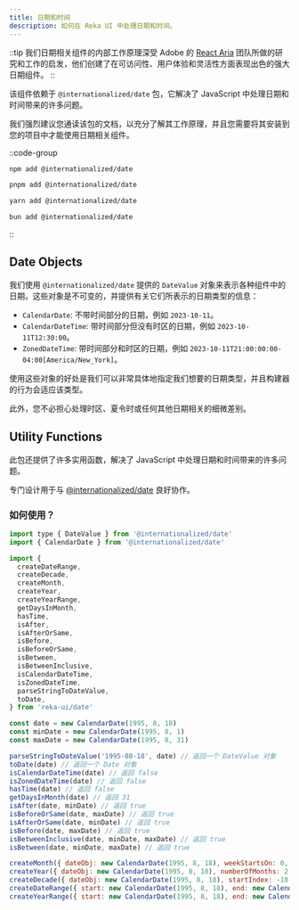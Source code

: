 ```yaml
---
title: 日期和时间
description: 如何在 Reka UI 中处理日期和时间。
---
```


::tip
我们日期相关组件的内部工作原理深受 Adobe 的 [React Aria](https://react-spectrum.adobe.com/react-aria/) 团队所做的研究和工作的启发，他们创建了在可访问性、用户体验和灵活性方面表现出色的强大日期组件。
::

该组件依赖于 `@internationalized/date` 包，它解决了 JavaScript 中处理日期和时间带来的许多问题。

我们强烈建议您通读该包的文档，以充分了解其工作原理，并且您需要将其安装到您的项目中才能使用日期相关组件。

::code-group
```bash [npm]
npm add @internationalized/date
```
```bash [pnpm]
pnpm add @internationalized/date
```
```bash [yarn]
yarn add @internationalized/date
```
```bash [bun]
bun add @internationalized/date
```
::

## Date Objects

我们使用 `@internationalized/date` 提供的 `DateValue` 对象来表示各种组件中的日期。这些对象是不可变的，并提供有关它们所表示的日期类型的信息：

* `CalendarDate`: 不带时间部分的日期，例如 `2023-10-11`。
* `CalendarDateTime`: 带时间部分但没有时区的日期，例如 `2023-10-11T12:30:00`。
* `ZonedDateTime`: 带时间部分和时区的日期，例如 `2023-10-11T21:00:00:00-04:00[America/New_York]`。

使用这些对象的好处是我们可以非常具体地指定我们想要的日期类型，并且构建器的行为会适应该类型。

此外，您不必担心处理时区、夏令时或任何其他日期相关的细微差别。

## Utility Functions

此包还提供了许多实用函数，解决了 JavaScript 中处理日期和时间带来的许多问题。

专门设计用于与 [@internationalized/date](https://react-spectrum.adobe.com/internationalized/date/index.html) 良好协作。

### 如何使用？

```javascript
import type { DateValue } from '@internationalized/date'
import { CalendarDate } from '@internationalized/date'

import {
  createDateRange,
  createDecade,
  createMonth,
  createYear,
  createYearRange,
  getDaysInMonth,
  hasTime,
  isAfter,
  isAfterOrSame,
  isBefore,
  isBeforeOrSame,
  isBetween,
  isBetweenInclusive,
  isCalendarDateTime,
  isZonedDateTime,
  parseStringToDateValue,
  toDate,
} from 'reka-ui/date'

const date = new CalendarDate(1995, 8, 18)
const minDate = new CalendarDate(1995, 8, 1)
const maxDate = new CalendarDate(1995, 8, 31)

parseStringToDateValue('1995-08-18', date) // 返回一个 DateValue 对象
toDate(date) // 返回一个 Date 对象
isCalendarDateTime(date) // 返回 false
isZonedDateTime(date) // 返回 false
hasTime(date) // 返回 false
getDaysInMonth(date) // 返回 31
isAfter(date, minDate) // 返回 true
isBeforeOrSame(date, maxDate) // 返回 true
isAfterOrSame(date, minDate) // 返回 true
isBefore(date, maxDate) // 返回 true
isBetweenInclusive(date, minDate, maxDate) // 返回 true
isBetween(date, minDate, maxDate) // 返回 true

createMonth({ dateObj: new CalendarDate(1995, 8, 18), weekStartsOn: 0, locale: 'en', fixedWeeks: true }) // 返回一个月份的日期网格作为 DateValue，还包含 dateObj，以及一个月份的日期数组
createYear({ dateObj: new CalendarDate(1995, 8, 18), numberOfMonths: 2, pagedNavigation: true }) // 返回一个月份数组作为 DateValue，以 dateObj 为中心，并考虑 numberOfMonths 和 pagedNavigation 返回月份
createDecade({ dateObj: new CalendarDate(1995, 8, 18), startIndex: -10, endIndex: 10 }) // 返回以 dateObj 为中心的十年
createDateRange({ start: new CalendarDate(1995, 8, 18), end: new CalendarDate(2005, 8, 18) }) // 返回开始日期和结束日期之间的日期数组作为 DateValue
createYearRange({ start: new CalendarDate(1995, 8, 18), end: new CalendarDate(2005, 8, 18) }) // 返回开始日期和结束日期之间的年份数组作为 DateValue
```
